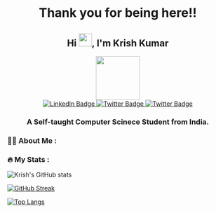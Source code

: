 <h1 align="center">Thank you for being here!!</h1>
<h2 align="center">Hi <img src="https://media.giphy.com/media/hvRJCLFzcasrR4ia7z/giphy.gif" width="30px"/>, I'm Krish Kumar</h1>
<div id="header" align="center">
  <img src="https://media.giphy.com/media/M9gbBd9nbDrOTu1Mqx/giphy.gif" width="100"/>
</div>
<div id="badges" align="center">
  <a href="[your-linkedin-URL](https://www.linkedin.com/in/krish-kumar-69b32a1b9/)">
    <img src="https://img.shields.io/badge/LinkedIn-blue?style=for-the-badge&logo=linkedin&logoColor=white" alt="LinkedIn Badge"/>
  </a>
  <a href="mailto:sinhakrish0410@gmail.com">
    <img src="https://img.shields.io/badge/mail-red?style=for-the-badge&logo=gmail&logoColor=white" alt="Twitter Badge"/>
  </a>
  <a href="https://twitter.com/krishk0410?t=eiVYz3OftDD2QqSoJXMZrg&s=09">
    <img src="https://img.shields.io/badge/Twitter-blue?style=for-the-badge&logo=twitter&logoColor=white" alt="Twitter Badge"/>
  </a>
</div>
<div id="badges" align="center">
  <img src="https://komarev.com/ghpvc/?username=krish0410&style=flat-square&color=green" alt=""/>
</div>
<h3 align="center">A Self-taught Computer Scinece Student from India.</h3>

### :man_technologist: About Me :


### :fire: My Stats :

![Krish's GitHub stats](https://github-readme-stats.vercel.app/api?username=krish0410&show_icons=true&theme=radical)

[![GitHub Streak](http://github-readme-streak-stats.herokuapp.com?user=krish0410&theme=dark&background=000000)](https://git.io/streak-stats)

[![Top Langs](https://github-readme-stats.vercel.app/api/top-langs/?username=krish0410&layout=compact&theme=vision-friendly-dark)](https://github.com/krish0410/github-readme-stats)

